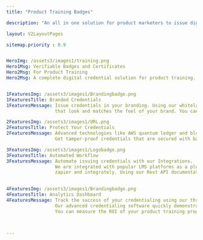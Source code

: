 ```yaml
---
title: "Product Training Badges"

description: "An all in one solution for product marketers to issue digital badges. Most secure and Easy to use credentialing solution"

layout: V2LayoutPages

sitemap.priority : 0.9


HeroImg: /assets3/images1/training.png
Hero1Msg: Verifiable Badges and Certificates 
Hero2Msg: For Product Training
Hero2Msg: A complete digital credential solution for product training.


1FeaturesImg: /assets3/images1/Brandingbadge.png
1FeaturesTitle: Branded Credentials
1FeaturesMessage: Issue credentials in your branding. Using our whitelabel solutions you can issue credentials 
                  that look and matches the feel of your brand. You can add your URL, Logo, footer and advertisment with CTA.

2FeaturesImg: /assets3/images1/URL.png
2FeaturesTitle: Protect Your Credentials
2FeaturesMessage: Advanced technologies like AWS quantum ledger and blockchain to make your credential secure, immutable and transparent.
                  Get tamper-proof credentials that are secured with bank level encryption.

3FeaturesImg: /assets3/images1/Logobadge.png
3FeaturesTitle: Automated Workflow
3FeaturesMessage: Automate issuing credentials with our Integrations.
                  We are integrated with popular LMS platforms as a plugin and we are available on zero code integration platforms like
                  zapier and integrately. Using our Rest API documentation users can integrate certifyme with any other system.

                  
4FeaturesImg: /assets3/images1/Brandingbadge.png
4FeaturesTitle: Analytics Dashboard
4FeaturesMessage: Track the success of your credentialing using our three level analytics dashboard.
                  Our advanced credentialing software quickly demonstrate all the data in your analytics dashboard
                  You can measure the ROI of your product training program.



---
```

